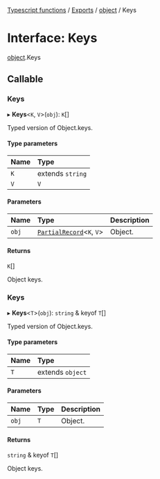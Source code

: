 [Typescript functions](../index.md) / [Exports](../modules.md) / [object](../modules/object.md) / Keys

# Interface: Keys

[object](../modules/object.md).Keys

## Callable

### Keys

▸ **Keys**<`K`, `V`\>(`obj`): `K`[]

Typed version of Object.keys.

#### Type parameters

| Name | Type |
| :------ | :------ |
| `K` | extends `string` |
| `V` | `V` |

#### Parameters

| Name | Type | Description |
| :------ | :------ | :------ |
| `obj` | [`PartialRecord`](../modules/types_core.md#partialrecord)<`K`, `V`\> | Object. |

#### Returns

`K`[]

Object keys.

### Keys

▸ **Keys**<`T`\>(`obj`): `string` & keyof `T`[]

Typed version of Object.keys.

#### Type parameters

| Name | Type |
| :------ | :------ |
| `T` | extends `object` |

#### Parameters

| Name | Type | Description |
| :------ | :------ | :------ |
| `obj` | `T` | Object. |

#### Returns

`string` & keyof `T`[]

Object keys.
